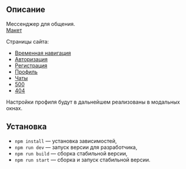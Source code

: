 ## Описание

Мессенджер для общения.
<br>
[Макет](https://www.figma.com/file/jF5fFFzgGOxQeB4CmKWTiE/Chat_external_link?node-id=0%3A1)

Страницы сайта:
- [Временная навигация](https://zippy-naiad-0e9543.netlify.app/)
- [Авторизация](https://zippy-naiad-0e9543.netlify.app/login/)
- [Регистрация](https://zippy-naiad-0e9543.netlify.app/registration/)
- [Профиль](https://zippy-naiad-0e9543.netlify.app/profile/)
- [Чаты](https://zippy-naiad-0e9543.netlify.app/chats/)
- [500](https://zippy-naiad-0e9543.netlify.app/500/)
- [404](https://zippy-naiad-0e9543.netlify.app/404/)

Настройки профиля будут в дальнейшем реализованы в модальных окнах.

## Установка

- `npm install` — установка зависимостей,
- `npm run dev` — запуск версии для разработчика,
- `npm run build` — сборка стабильной версии,
- `npm run start` — сборка и запуск стабильной версии.
